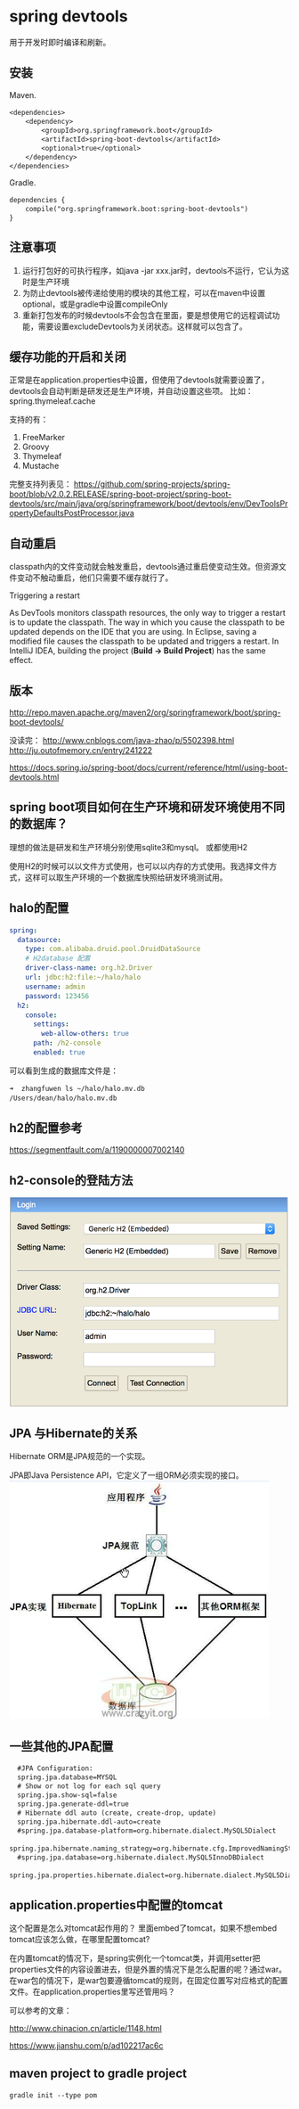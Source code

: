 # spring devtools

用于开发时即时编译和刷新。

## 安装
Maven. 
```
<dependencies>
	<dependency>
		<groupId>org.springframework.boot</groupId>
		<artifactId>spring-boot-devtools</artifactId>
		<optional>true</optional>
	</dependency>
</dependencies>
```

Gradle. 
```
dependencies {
	compile("org.springframework.boot:spring-boot-devtools")
}
```

## 注意事项

1. 运行打包好的可执行程序，如java -jar xxx.jar时，devtools不运行，它认为这时是生产环境
2. 为防止devtools被传递给使用的模块的其他工程，可以在maven中设置optional，或是gradle中设置compileOnly
3. 重新打包发布的时候devtools不会包含在里面，要是想使用它的远程调试功能，需要设置excludeDevtools为关闭状态。这样就可以包含了。

## 缓存功能的开启和关闭

正常是在application.properties中设置，但使用了devtools就需要设置了，devtools会自动判断是研发还是生产环境，并自动设置这些项。
比如：spring.thymeleaf.cache

支持的有：
1. FreeMarker
2. Groovy
3. Thymeleaf
4. Mustache

完整支持列表见：
https://github.com/spring-projects/spring-boot/blob/v2.0.2.RELEASE/spring-boot-project/spring-boot-devtools/src/main/java/org/springframework/boot/devtools/env/DevToolsPropertyDefaultsPostProcessor.java

## 自动重启

classpath内的文件变动就会触发重启，devtools通过重启使变动生效。但资源文件变动不触动重启，他们只需要不缓存就行了。

Triggering a restart

As DevTools monitors classpath resources, the only way to trigger a restart is to update the classpath. The way in which you cause the classpath to be updated depends on the IDE that you are using. In Eclipse, saving a modified file causes the classpath to be updated and triggers a restart. In IntelliJ IDEA, building the project (**Build -> Build Project**) has the same effect.

## 版本

http://repo.maven.apache.org/maven2/org/springframework/boot/spring-boot-devtools/



没读完：
http://www.cnblogs.com/java-zhao/p/5502398.html
http://ju.outofmemory.cn/entry/241222

https://docs.spring.io/spring-boot/docs/current/reference/html/using-boot-devtools.html

## spring boot项目如何在生产环境和研发环境使用不同的数据库？

理想的做法是研发和生产环境分别使用sqlite3和mysql。
或都使用H2

使用H2的时候可以以文件方式使用，也可以以内存的方式使用。我选择文件方式，这样可以取生产环境的一个数据库快照给研发环境测试用。

## halo的配置

```yaml
spring:
  datasource:
    type: com.alibaba.druid.pool.DruidDataSource
    # H2database 配置
    driver-class-name: org.h2.Driver
    url: jdbc:h2:file:~/halo/halo
    username: admin
    password: 123456
  h2:
    console:
      settings:
        web-allow-others: true
      path: /h2-console
      enabled: true
```

可以看到生成的数据库文件是：

```bash
➜  zhangfuwen ls ~/halo/halo.mv.db
/Users/dean/halo/halo.mv.db
```

## h2的配置参考

https://segmentfault.com/a/1190000007002140

## h2-console的登陆方法

![h2-console的登陆方法](/assets/h2-console.png)

## JPA 与Hibernate的关系

Hibernate ORM是JPA规范的一个实现。

JPA即Java Persistence API，它定义了一组ORM必须实现的接口。
![](/assets/77461dbdgbcad8312d1a0690.png)

## 一些其他的JPA配置

```
  #JPA Configuration: 
  spring.jpa.database=MYSQL
  # Show or not log for each sql query
  spring.jpa.show-sql=false
  spring.jpa.generate-ddl=true 
  # Hibernate ddl auto (create, create-drop, update)
  spring.jpa.hibernate.ddl-auto=create 
  #spring.jpa.database-platform=org.hibernate.dialect.MySQL5Dialect 
  spring.jpa.hibernate.naming_strategy=org.hibernate.cfg.ImprovedNamingStrategy 
  #spring.jpa.database=org.hibernate.dialect.MySQL5InnoDBDialect 
  spring.jpa.properties.hibernate.dialect=org.hibernate.dialect.MySQL5Dialect
```

## application.properties中配置的tomcat

这个配置是怎么对tomcat起作用的？
里面embed了tomcat，如果不想embed tomcat应该怎么做，在哪里配置tomcat?

在内置tomcat的情况下，是spring实例化一个tomcat类，并调用setter把properties文件的内容设置进去，但是外置的情况下是怎么配置的呢？通过war。在war包的情况下，是war包要遵循tomcat的规则，在固定位置写对应格式的配置文件。在application.properties里写还管用吗？

可以参考的文章：

http://www.chinacion.cn/article/1148.html

https://www.jianshu.com/p/ad102217ac6c

## maven project to gradle project

```
gradle init --type pom
```